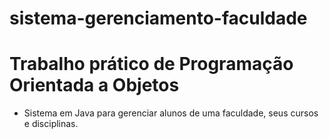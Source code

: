 # sistema-gerenciamento-faculdade
# Trabalho prático de Programação Orientada a Objetos
- Sistema em Java para gerenciar alunos de uma faculdade, seus cursos e disciplinas.
